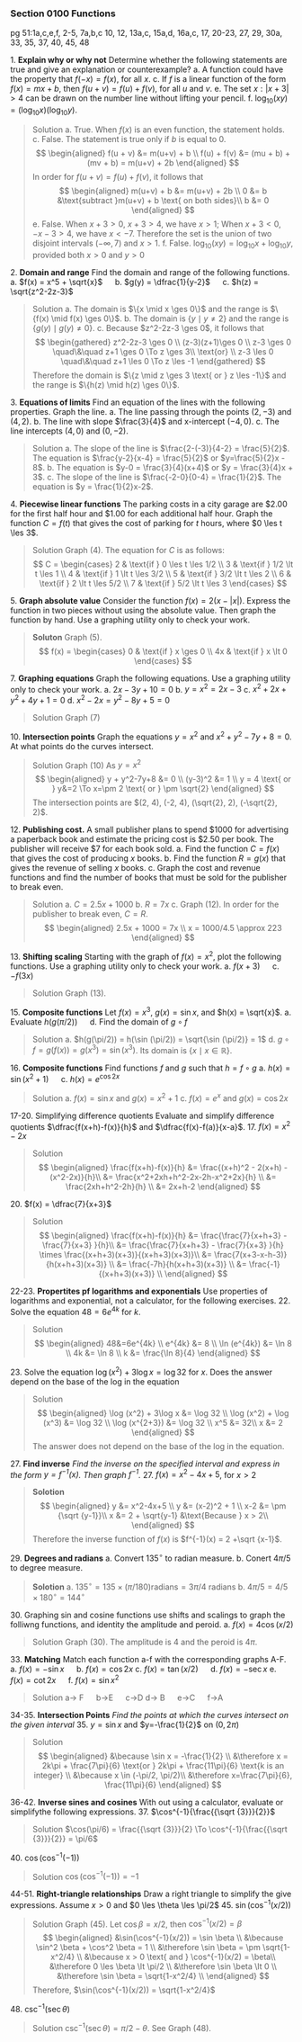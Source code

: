 ### Section 0100 Functions
pg 51:1a,c,e,f, 2-5, 7a,b,c 10, 12, 13a,c, 15a,d, 16a,c, 17, 20-23, 27, 29, 30a, 33, 35, 37, 40, 45, 48

1\. **Explain why or why not** Determine whether the following statements are true and give an explanation or counterexample?
a. A function could have the property that $f(-x) = f(x)$, for all $x$.
c. If $f$ is a linear function of the form $f(x)=mx+b$, then $f(u+v) = f(u) + f(v)$, for all $u$ and $v$.
e. The set ${x:|x+3| > 4}$ can be drawn on the number line without lifting your pencil.
f. $\log_{10}(xy) = ({\log_{10}x})({\log_{10}y})$.
>Solution
a. True. When $f(x)$ is an even function, the statement holds.
c. False. The statement is true only if $b$ is equal to $0$.
$$
\begin{aligned}
f(u + v) &= m(u+v) + b \\
f(u) + f(v) &= (mu + b) + (mv + b) = m(u+v) + 2b
\end{aligned}
$$
In order for $f(u+v) = f(u) +f(v)$, it follows that
$$
\begin{aligned}
m(u+v) + b &= m(u+v) + 2b \\
0 &= b &\text{subtract }m(u+v) + b \text{ on both sides}\\
b &= 0
\end{aligned}
$$
e. False. When $x+3>0$, $x+3>4$, we have $x>1$; When $x+3<0$, $-x-3>4$, we have $x<-7$. Therefore the set is the union of two disjoint intervals $(-\infty, 7)$ and $x>1$.
f. False. $\log_{10}(xy) = {\log_{10}x} + {\log_{10}y}$, provided both $x>0$ and $y>0$

2\. **Domain and range** Find the domain and range of the following functions.
a. $f(x) = x^5 + \sqrt{x}$ &emsp; b. $g(y) = \dfrac{1}{y-2}$ &emsp; c. $h(z) = \sqrt{z^2-2z-3}$
>Solution
a. The domain is $\{x \mid x \ges 0\}$ and the range is $\{f(x) \mid f(x) \ges 0\}$.
b. The domain is $\{y \mid y \ne 2\}$ and the range is $\{g(y) \mid g(y) \ne 0\}$.
c. Because $z^2-2z-3 \ges 0$, it follows that
$$
\begin{gathered}
z^2-2z-3 \ges 0 \\
(z-3)(z+1)\ges 0 \\
z-3 \ges 0 \quad\&\quad z+1 \ges 0 \To z \ges 3\\
\text{or} \\
z-3 \les 0 \quad\&\quad z+1 \les 0 \To z \les -1
\end{gathered}
$$
Therefore the domain is $\{z \mid z \ges 3 \text{ or } z \les -1\}$ and the range is $\{h(z) \mid h(z) \ges 0\}$.

3\. **Equations of limits** Find an equation of the lines with the following properties. Graph the line.
a. The line passing through the points $(2, -3)$ and $(4, 2)$.
b. The line with slope $\frac{3}{4}$ and x-intercept $(-4, 0)$.
c. The line intercepts $(4, 0)$ and $(0, -2)$.
>Solution
a. The slope of the line is $\frac{2-(-3)}{4-2} = \frac{5}{2}$. The equation is $\frac{y-2}{x-4} = \frac{5}{2}$ or $y=\frac{5}{2}x - 8$.
b. The equation is $y-0 = \frac{3}{4}(x+4)$ or $y = \frac{3}{4}x + 3$.
c. The slope of the line is $\frac{-2-0}{0-4} = \frac{1}{2}$. The equation is $y = \frac{1}{2}x-2$.

4\. **Piecewise linear functions** The parking costs in a city garage are $\$2.00$ for the first half hour and $\$1.00$ for each additional half hour. Graph the function $C= f(t)$ that gives the cost of parking for $t$ hours, where $0 \les t \les 3$.
>Solution
Graph (4). The equation for $C$ is as follows:
$$
C = \begin{cases}
2 & \text{if } 0 \les t \les 1/2 \\
3 & \text{if } 1/2 \lt t \les 1 \\
4 & \text{if } 1 \lt t \les 3/2 \\
5 & \text{if } 3/2 \lt t \les 2 \\
6 & \text{if } 2 \lt t \les 5/2 \\
7 & \text{if } 5/2 \lt t \les 3
\end{cases}
$$

5\. **Graph absolute value** Consider the function $f(x)=2(x-|x|)$. Express the function in two pieces without using the absolute value. Then graph the function by hand. Use a graphing utility only to check your work.
>**Soluton**
Graph (5).
$$
f(x) = \begin{cases}
0 & \text{if } x \ges 0 \\
4x & \text{if } x \lt 0
\end{cases}
$$

7\. **Graphing equations** Graph the following equations. Use a graphing utility only to check your work.
a. $2x-3y+10 = 0$
b. $y=x^2=2x-3$
c. $x^2+2x+y^2+4y+1=0$
d. $x^2-2x=y^2-8y+5=0$
>Solution
Graph (7)

10\. **Intersection points** Graph the equations $y=x^2$ and $x^2+y^2-7y+8=0$. At what points do the curves intersect.
>Solution
Graph (10)
As $y = x^2$
$$
\begin{aligned}
y + y^2-7y+8 &= 0 \\
(y-3)^2 &= 1 \\
y = 4 \text{ or } y&=2 \To x=\pm 2 \text{ or } \pm \sqrt{2}
\end{aligned}
$$
The intersection points are $(2, 4), (-2, 4), (\sqrt{2}, 2), (-\sqrt{2}, 2)$.

12\. **Publishing cost.** A small publisher plans to spend \$1000 for advertising a paperback book and estimate the pricing cost is \$2.50 per book. The publisher will receive \$7 for each book sold.
a. Find the function $C=f(x)$ that gives the cost of producing $x$ books.
b. Find the function $R=g(x)$ that gives the revenue of selling $x$ books.
c. Graph the cost and revenue functions and find the number of books that must be sold for the publisher to break even.
>Solution
a. $C = 2.5x+1000$
b. $R = 7x$
c. Graph (12). In order for the publisher to break even, $C = R$.
$$
\begin{aligned}
2.5x + 1000 = 7x \\
x = 1000/4.5 \approx 223
\end{aligned}
$$

13\. **Shifting scaling** Starting with the graph of $f(x) =x^2$, plot the following functions. Use a graphing utility only to check your work.
a. $f(x+3)$ &emsp; c. $-f(3x)$
>Solution
Graph (13).

15\. **Composite functions** Let $f(x) = x^3$, $g(x)=\sin x$, and $h(x) = \sqrt{x}$.
a. Evaluate $h(g(\pi/2))$ &emsp; d. Find the domain of $g \circ f$
>Solution
a. $h(g(\pi/2)) = h(\sin (\pi/2)) = \sqrt{\sin (\pi/2)} = 1$
d. $g \circ f = g(f(x)) = g(x^3) = \sin {(x^3)}$. Its domain is $\{x \mid x \in \mathbb{R}\}$.

16\. **Composite functions** Find functions $f$ and $g$ such that $h = f \circ g$
a. $h(x) = \sin(x^2+1)$ &emsp; c. $h(x) = e^{\cos 2x}$
>Solution
a. $f(x) = \sin x$ and $g(x)=x^2+1$
c. $f(x) = e^x$ and $g(x)=\cos 2x$

17-20\. Simplifying difference quotients Evaluate and simplify difference quotients $\dfrac{f(x+h)-f(x)}{h}$ and $\dfrac{f(x)-f(a)}{x-a}$.
17\. $f(x) = x^2-2x$
>Solution
$$
\begin{aligned}
\frac{f(x+h)-f(x)}{h} &= \frac{(x+h)^2 - 2(x+h) - (x^2-2x)}{h}\\
&= \frac{x^2+2xh+h^2-2x-2h-x^2+2x}{h} \\
&= \frac{2xh+h^2-2h}{h} \\
&= 2x+h-2
\end{aligned}
$$

20\. $f(x) = \dfrac{7}{x+3}$
>Solution
$$
\begin{aligned}
\frac{f(x+h)-f(x)}{h} &= \frac{\frac{7}{x+h+3} - \frac{7}{x+3}
}{h}\\
&= \frac{\frac{7}{x+h+3} - \frac{7}{x+3}
}{h} \times \frac{(x+h+3)(x+3)}{(x+h+3)(x+3)}\\
&= \frac{7(x+3-x-h-3)}{h(x+h+3)(x+3)} \\
&= \frac{-7h}{h(x+h+3)(x+3)} \\
&= \frac{-1}{(x+h+3)(x+3)} \\
\end{aligned}
$$

22-23\. **Propertites pf logarithms and exponentials** Use properties of logarithms and exponential, not a calculator, for the following exercises.
22\. Solve the equation $48=6e^{4k}$ for $k$.
>Solution
$$
\begin{aligned}
48&=6e^{4k} \\
e^{4k} &= 8 \\
\ln (e^{4k}) &= \ln 8 \\
4k &= \ln 8 \\
k &= \frac{\ln 8}{4}
\end{aligned}
$$

23\. Solve the equation $\log (x^2) + 3\log x = \log 32$ for $x$. Does the answer depend on the base of the log in the equation
>Solution
$$
\begin{aligned}
\log (x^2) + 3\log x &= \log 32 \\
\log (x^2) + \log (x^3) &= \log 32 \\
\log (x^{2+3}) &= \log 32 \\
x^5 &= 32\\
x &= 2
\end{aligned}
$$
The answer does not depend on the base of the log in the equation.

27\. **Find inverse** *Find the inverse on the specified interval and express in the form $y=f^{-1}(x)$. Then graph $f^{-1}$.*
27\. $f(x) = x^2-4x+5$, for $x>2$
>**Solotion**
$$
\begin{aligned}
y &= x^2-4x+5 \\
y &= (x-2)^2 + 1 \\
x-2 &= \pm {\sqrt {y-1}}\\
x &= 2 + \sqrt{y-1} &\text{Because } x > 2\\
\end{aligned}
$$
Therefore the inverse function of $f(x)$ is $f^{-1}(x) = 2 +\sqrt {x-1}$.

29\. **Degrees and radians**
a. Convert $135^{\circ}$ to radian measure.
b. Conert $4\pi/5$ to degree measure.
>**Solotion**
a. $135^{\circ} = 135 \times (\pi/180) \text{radians} = 3\pi/4 \text{ radians}$
b. $4\pi/5 = 4/5 \times 180^{\circ} = 144^{\circ}$

30\. Graphing sin and cosine functions use shifts and scalings to graph the folliwng functions, and identity the amplitude and peroid.
a. $f(x) = 4\cos(x/2)$
>Solution
Graph (30). The amplitude is $4$ and the peroid is $4\pi$.

33\. **Matching** Match each function a-f with the corresponding graphs A-F.
a. $f(x) = -\sin x$ &emsp; b. $f(x) = \cos 2x$
c. $f(x) = \tan(x/2)$ &emsp; d. $f(x) = -\sec x$
e. $f(x) = \cot 2x$ &emsp; f. $f(x) = \sin x^2$
>Solution
a-> F &emsp; b->E &emsp; c->D
d-> B &emsp; e->C &emsp; f->A

34-35\. **Intersection Points** *Find the points at which the curves intersect on the given interval*
35\. $y=\sin x$ and $y=-\frac{1}{2}$ on $(0, 2\pi)$
>Solution
$$
\begin{aligned}
&\because \sin x = -\frac{1}{2} \\
&\therefore x = 2k\pi + \frac{7\pi}{6} \text{or } 2k\pi + \frac{11\pi}{6} \text{k is an integer} \\
&\because x \in (-\pi/2, \pi/2)\\
&\therefore x=\frac{7\pi}{6}, \frac{11\pi}{6}
\end{aligned}
$$

36-42\. **Inverse sines and cosines** With out using a calculator, evaluate or simplifythe following expressions.
37\. $\cos^{-1}{\frac{{\sqrt {3}}}{2}}$
>Solution
$\cos(\pi/6) = \frac{{\sqrt {3}}}{2} \To \cos^{-1}{\frac{{\sqrt {3}}}{2}} = \pi/6$

40\. $\cos(\cos^{-1}(-1))$
>Solution
$\cos(\cos^{-1}(-1)) = -1$

44-51\. **Right-triangle relationships** Draw a right triangle to simplify the give expressions. Assume $x>0$ and $0 \les \theta \les \pi/2$
45\. $\sin(\cos^{-1}(x/2))$
>Solution
Graph (45). Let $\cos \beta =x/2$, then $\cos^{-1}(x/2) = \beta$
$$
\begin{aligned}
&\sin(\cos^{-1}(x/2)) = \sin \beta \\
&\because \sin^2 \beta + \cos^2 \beta = 1 \\
&\therefore \sin \beta = \pm \sqrt{1-x^2/4} \\
&\because x > 0 \text{ and } \cos^{-1}(x/2) = \beta\\
&\therefore 0 \les \beta \lt \pi/2 \\
&\therefore \sin \beta \lt 0 \\
&\therefore \sin \beta = \sqrt{1-x^2/4} \\
\end{aligned}
$$
Therefore, $\sin(\cos^{-1}(x/2)) = \sqrt{1-x^2/4}$

48\. $\csc^{-1}(\sec \theta)$
>Solution
$\csc^{-1}(\sec \theta) = \pi/2 - \theta$. See Graph (48).
